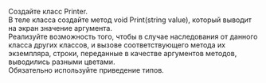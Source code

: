 Создайте класс Printer.  
В теле класса создайте метод void Print(string value), который выводит на экран значение аргумента.  
Реализуйте возможность того, чтобы в случае наследования от данного класса других классов, и вызове соответствующего метода их экземпляра, строки, переданные в качестве аргументов методов, выводились разными цветами.  
Обязательно используйте приведение типов. 
